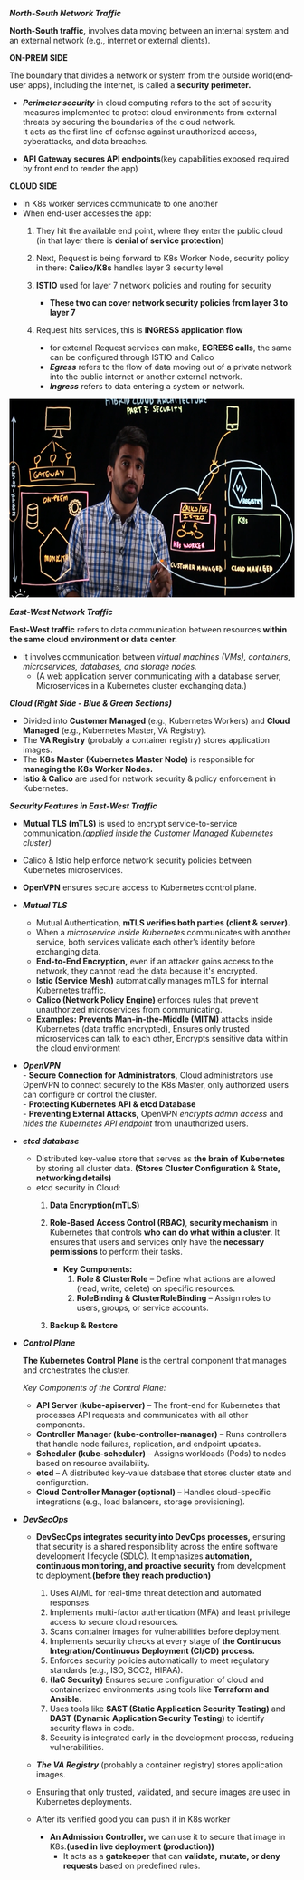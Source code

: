 ***North-South Network Traffic***  

**North-South traffic,** involves data moving between an internal system and an external network (e.g., internet or external clients).

**ON-PREM SIDE**  

The boundary that divides a network or system from the outside world(end-user apps), including the internet, is called a **security perimeter.**
- ***Perimeter security*** in cloud computing refers to the set of security measures implemented to protect cloud environments from external threats by securing the boundaries of the cloud network.  
It acts as the first line of defense against unauthorized access, cyberattacks, and data breaches.

- **API Gateway secures API endpoints**(key capabilities exposed required by front end to render the app)

**CLOUD SIDE**  

- In K8s worker services communicate to one another
- When end-user accesses the app:
  1. They hit the available end point, where they enter the public cloud (in that layer there is **denial of service protection**)
     
  2. Next, Request is being forward to K8s Worker Node, security policy in there: **Calico/K8s** handles layer 3 security level
     
  3. **ISTIO** used for layer 7 network policies and routing for security
     - **These two can cover network security policies from layer 3 to layer 7**

  5. Request hits services, this is **INGRESS application flow**
      - for external Request services can make, **EGRESS calls**, the same can be configured through ISTIO and Calico
      - ***Egress*** refers to the flow of data moving out of a private network into the public internet or another external network.
      - ***Ingress*** refers to data entering a system or network.

    
<img src="../Images/Screenshot%202025-02-17%20174501.png" height = 350>  



***East-West Network Traffic***  

**East-West traffic** refers to data communication between resources **within the same cloud environment or data center.**
- It involves communication between *virtual machines (VMs), containers, microservices, databases, and storage nodes.*
  - (A web application server communicating with a database server, Microservices in a Kubernetes cluster exchanging data.)

***Cloud (Right Side - Blue & Green Sections)***  

  - Divided into **Customer Managed** (e.g., Kubernetes Workers) and **Cloud Managed** (e.g., Kubernetes Master, VA Registry).
  - The **VA Registry** (probably a container registry) stores application images.
  - The **K8s Master (Kubernetes Master Node)** is responsible for **managing the K8s Worker Nodes.**
  - **Istio & Calico** are used for network security & policy enforcement in Kubernetes.

***Security Features in East-West Traffic***  

  -  **Mutual TLS (mTLS)** is used to encrypt service-to-service communication.*(applied inside the Customer Managed Kubernetes cluster)*
  -  Calico & Istio help enforce network security policies between Kubernetes microservices.
  -  **OpenVPN** ensures secure access to Kubernetes control plane.

- ***Mutual TLS***
    - Mutual Authentication, **mTLS verifies both parties (client & server).**  
    - When a *microservice inside Kubernetes* communicates with another service, both services validate each other’s identity before exchanging data.  
    - **End-to-End Encryption,** even if an attacker gains access to the network, they cannot read the data because it's encrypted.  
    - **Istio (Service Mesh)** automatically manages mTLS for internal Kubernetes traffic.  
    - **Calico (Network Policy Engine)** enforces rules that prevent unauthorized microservices from communicating.  
    - **Examples:** **Prevents Man-in-the-Middle (MITM)** attacks inside Kubernetes (data traffic encrypted), Ensures only trusted microservices can talk to each other, Encrypts sensitive data within the cloud environment  

- ***OpenVPN***  
        - **Secure Connection for Administrators,** Cloud administrators use OpenVPN to connect securely to the K8s Master, only authorized users can configure or             control the cluster.  
        - **Protecting Kubernetes API & etcd Database**  
        - **Preventing External Attacks,** OpenVPN *encrypts admin access* and *hides the Kubernetes API endpoint* from unauthorized users.  
     
- ***etcd database***  
     - Distributed key-value store that serves as **the brain of Kubernetes** by storing all cluster data. **(Stores Cluster Configuration & State, networking             details)**
     - etcd security in Cloud:
       1. **Data Encryption(mTLS)**  
       2. **Role-Based Access Control (RBAC)**, **security mechanism** in Kubernetes that controls **who can do what within a cluster.**
         It ensures that users and services only have the **necessary permissions** to perform their tasks.  
         
           - **Key Components:**  
             1. **Role & ClusterRole** – Define what actions are allowed (read, write, delete) on specific resources.  
             2. **RoleBinding & ClusterRoleBinding** – Assign roles to users, groups, or service accounts.    
       
        3. **Backup & Restore**

           
- ***Control Plane***
  
  **The Kubernetes Control Plane** is the central component that manages and orchestrates the cluster.  
  
  *Key Components of the Control Plane:*  
    - **API Server (kube-apiserver)** – The front-end for Kubernetes that processes API requests and communicates with all other components.
    - **Controller Manager (kube-controller-manager)** – Runs controllers that handle node failures, replication, and endpoint updates.
    - **Scheduler (kube-scheduler)** – Assigns workloads (Pods) to nodes based on resource availability.
    - **etcd** – A distributed key-value database that stores cluster state and configuration.
    - **Cloud Controller Manager (optional)** – Handles cloud-specific integrations (e.g., load balancers, storage provisioning).

- ***DevSecOps***
   - **DevSecOps integrates security into DevOps processes,** ensuring that security is a shared responsibility across the entire software development lifecycle
     (SDLC). It emphasizes **automation, continuous monitoring, and proactive security** from development to deployment.**(before they reach production)**
     
     1. Uses AI/ML for real-time threat detection and automated responses.  
     2. Implements multi-factor authentication (MFA) and least privilege access to secure cloud resources.  
     3. Scans container images for vulnerabilities before deployment.  
     4. Implements security checks at every stage of **the Continuous Integration/Continuous Deployment (CI/CD) process.**  
     5. Enforces security policies automatically to meet regulatory standards (e.g., ISO, SOC2, HIPAA).  
     6. **(IaC Security)** Ensures secure configuration of cloud and containerized environments using tools like **Terraform and Ansible.**  
     7. Uses tools like **SAST (Static Application Security Testing)** and **DAST (Dynamic Application Security Testing)** to identify security flaws in code.
     8. Security is integrated early in the development process, reducing vulnerabilities.  
 
   - ***The VA Registry*** (probably a container registry) stores application images.
    - Ensuring that only trusted, validated, and secure images are used in Kubernetes deployments.
    - After its verified good you can push it in K8s worker
      - **An Admission Controller,** we can use it to secure that image in K8s.**(used in live deployment (production))**  
        - It acts as a **gatekeeper** that can **validate, mutate, or deny requests** based on predefined rules.
